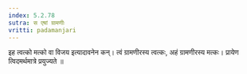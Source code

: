```yaml
---
index: 5.2.78
sutra: स एषां ग्रामणीः
vritti: padamanjari
---
```


 इह त्वत्को मत्को वा विजय इत्यादावनेन कन्। त्वं ग्रामणीरस्य त्वत्कः, अहं ग्रामणीरस्य मत्कः। प्रायेण त्विदमर्थमात्रे प्रयुज्यते ॥